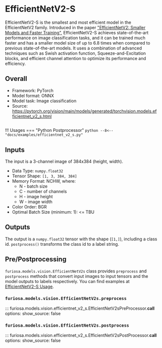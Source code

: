 # EfficientNetV2-S

EfficientNetV2-S is the smallest and most efficient model in the EfficientNetV2 family. Introduced in the paper ["EfficientNetV2: Smaller Models and Faster Training"](https://arxiv.org/abs/2104.00298), EfficientNetV2-S achieves state-of-the-art performance on image classification tasks, and it can be trained much faster and has a smaller model size of up to 6.8 times when compared to previous state-of-the-art models. It uses a combination of advanced techniques such as Swish activation function, Squeeze-and-Excitation blocks, and efficient channel attention to optimize its performance and efficiency.

## Overall
* Framework: PyTorch
* Model format: ONNX
* Model task: Image classification
* Source: https://pytorch.org/vision/main/models/generated/torchvision.models.efficientnet_v2_s.html

## <a name="EfficientNetV2-S_Usage"></a>
!!! Usages
    === "Python Postprocessor"
        ```python
        --8<-- "docs/examples/efficientnet_v2_s.py"
        ```

## Inputs
The input is a 3-channel image of 384x384 (height, width).

* Data Type: `numpy.float32`
* Tensor Shape: `[1, 3, 384, 384]`
* Memory Format: NCHW, where:
    * N - batch size
    * C - number of channels
    * H - image height
    * W - image width
* Color Order: BGR
* Optimal Batch Size (minimum: 1): <= TBU

## Outputs
The output is a `numpy.float32` tensor with the shape (`[1,]`), including
a class id. `postprocess()` transforms the class id to a label string.

## Pre/Postprocessing
`furiosa.models.vision.EfficientNetV2s` class provides `preprocess` and `postprocess` methods that
convert input images to input tensors and the model outputs to labels respectively.
You can find examples at [EfficientNetV2-S Usage](#EfficientNetV2-S_Usage).

### `furiosa.models.vision.EfficientNetV2s.preprocess`
::: furiosa.models.vision.efficientnet_v2_s.EfficientNetV2sPreProcessor.__call__
    options:
        show_source: false

### `furiosa.models.vision.EfficientNetV2s.postprocess`
::: furiosa.models.vision.efficientnet_v2_s.EfficientNetV2sPostProcessor.__call__
    options:
        show_source: false
